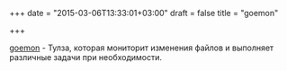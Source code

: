 +++
date = "2015-03-06T13:33:01+03:00"
draft = false
title = "goemon"

+++

<p><a href="https://github.com/mattn/goemon">goemon</a>&nbsp;- Тулза, которая мониторит изменения файлов и выполняет различные задачи при необходимости.</p>

